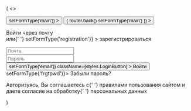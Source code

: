 (
<>
<div className={styles.ModalMenu}>
<button
className={styles.ButtonModal}
onClick={() => setFormType('main')} >
<ChevronLeft />
</button>
<button
className={styles.ButtonModal}
type='button'
onClick={() => {
router.back()
setFormType('main')
}} >
<X />
</button>
</div>
<div className={styles.LoginBlock}>
<div className={styles.LoginBlockFrame}>
<div className={styles.LoginTxt}>
<p className={styles.TxtOut}>
Войти через почту
<br />
или{' '}
<Link
href=''
onClick={() => setFormType('registration')} >
зарегистрироваться
</Link>
</p>
</div>
<div className={styles.LoginButtons}>
<div className={styles.LoginButtonFrame}>
<input
													className={styles.LoginInput}
													type='text'
													placeholder='Почта'
												/>
</div>
<div className={styles.LoginButtonFrame}>
<input
													className={styles.LoginInput}
													placeholder='Пароль'
													type='password'
												/>
</div>
<div className={styles.LoginButtonFrame}>
<button
onClick={() => setFormType('email')}
className={styles.LoginButton} >
Войти
</button>
</div>
<div className={styles.RegUrl}>
<Link href='' onClick={() => setFormType('frgtpwd')}>
Забыли пароль?
</Link>
</div>
</div>
</div>
</div>
<div className={styles.LoginPrivacy}>
<p>
<Link href='/#'></Link>
Авторизуясь, Вы соглашаетесь с{' '}
<Link href='/#'>правилами пользования сайтом</Link> и даете
согласие на обработку{' '}
<Link href='/#'>персональных данных</Link>
</p>
</div>
</>
)

